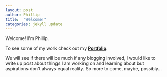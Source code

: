 ```yaml
---
layout: post
author: Phillip
title:  "Welcome!"
categories: jekyll update
---
```



Welcome!
I'm Phillip. 

To see some of my work check out my
<a href="{{ base.url }}/portfolio"><strong>Portfolio</strong></a>.

We will see if there will be much if any blogging involved, I would like to write up post about things I am working on and learning about but aspirations don't always equal reality. So more to come, maybe, possibly...
